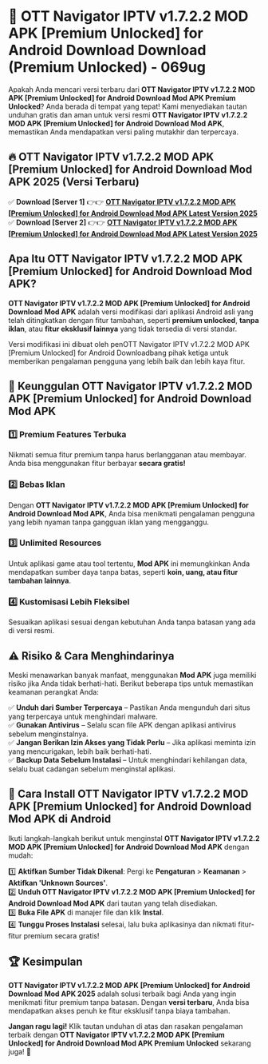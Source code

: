 # 🎯 OTT Navigator IPTV v1.7.2.2 MOD APK [Premium Unlocked] for Android Download  Download (Premium Unlocked) -  069ug

Apakah Anda mencari versi terbaru dari **OTT Navigator IPTV v1.7.2.2 MOD APK [Premium Unlocked] for Android Download Mod APK Premium Unlocked**? Anda berada di tempat yang tepat! Kami menyediakan tautan unduhan gratis dan aman untuk versi resmi **OTT Navigator IPTV v1.7.2.2 MOD APK [Premium Unlocked] for Android Download Mod APK**, memastikan Anda mendapatkan versi paling mutakhir dan terpercaya.

## 🔥 OTT Navigator IPTV v1.7.2.2 MOD APK [Premium Unlocked] for Android Download Mod APK 2025 (Versi Terbaru)

✅ **Download [Server 1]** 👉👉 [**OTT Navigator IPTV v1.7.2.2 MOD APK [Premium Unlocked] for Android Download Mod APK Latest Version 2025**](https://momento.my/?title=OTT_Navigator_IPTV_v1.7.2.2_MOD_APK_[Premium_Unlocked]_for_Android_Download)  
✅ **Download [Server 2]** 👉👉 [**OTT Navigator IPTV v1.7.2.2 MOD APK [Premium Unlocked] for Android Download Mod APK Latest Version 2025**](https://momento.my/?title=OTT_Navigator_IPTV_v1.7.2.2_MOD_APK_[Premium_Unlocked]_for_Android_Download)  

## Apa Itu OTT Navigator IPTV v1.7.2.2 MOD APK [Premium Unlocked] for Android Download Mod APK?

**OTT Navigator IPTV v1.7.2.2 MOD APK [Premium Unlocked] for Android Download Mod APK** adalah versi modifikasi dari aplikasi Android asli yang telah ditingkatkan dengan fitur tambahan, seperti **premium unlocked**, **tanpa iklan**, atau **fitur eksklusif lainnya** yang tidak tersedia di versi standar.

Versi modifikasi ini dibuat oleh penOTT Navigator IPTV v1.7.2.2 MOD APK [Premium Unlocked] for Android Downloadbang pihak ketiga untuk memberikan pengalaman pengguna yang lebih baik dan lebih kaya fitur.

## 🎯 Keunggulan OTT Navigator IPTV v1.7.2.2 MOD APK [Premium Unlocked] for Android Download Mod APK

### 1️⃣ Premium Features Terbuka
Nikmati semua fitur premium tanpa harus berlangganan atau membayar. Anda bisa menggunakan fitur berbayar **secara gratis!**

### 2️⃣ Bebas Iklan
Dengan **OTT Navigator IPTV v1.7.2.2 MOD APK [Premium Unlocked] for Android Download Mod APK**, Anda bisa menikmati pengalaman pengguna yang lebih nyaman tanpa gangguan iklan yang mengganggu.

### 3️⃣ Unlimited Resources
Untuk aplikasi game atau tool tertentu, **Mod APK** ini memungkinkan Anda mendapatkan sumber daya tanpa batas, seperti **koin, uang, atau fitur tambahan lainnya**.

### 4️⃣ Kustomisasi Lebih Fleksibel
Sesuaikan aplikasi sesuai dengan kebutuhan Anda tanpa batasan yang ada di versi resmi.

## ⚠️ Risiko & Cara Menghindarinya

Meski menawarkan banyak manfaat, menggunakan **Mod APK** juga memiliki risiko jika Anda tidak berhati-hati. Berikut beberapa tips untuk memastikan keamanan perangkat Anda:

✅ **Unduh dari Sumber Terpercaya** – Pastikan Anda mengunduh dari situs yang terpercaya untuk menghindari malware.  
✅ **Gunakan Antivirus** – Selalu scan file APK dengan aplikasi antivirus sebelum menginstalnya.  
✅ **Jangan Berikan Izin Akses yang Tidak Perlu** – Jika aplikasi meminta izin yang mencurigakan, lebih baik berhati-hati.  
✅ **Backup Data Sebelum Instalasi** – Untuk menghindari kehilangan data, selalu buat cadangan sebelum menginstal aplikasi.

## 📌 Cara Install OTT Navigator IPTV v1.7.2.2 MOD APK [Premium Unlocked] for Android Download Mod APK di Android

Ikuti langkah-langkah berikut untuk menginstal **OTT Navigator IPTV v1.7.2.2 MOD APK [Premium Unlocked] for Android Download Mod APK** dengan mudah:

1️⃣ **Aktifkan Sumber Tidak Dikenal**: Pergi ke **Pengaturan** > **Keamanan** > **Aktifkan 'Unknown Sources'**.  
2️⃣ **Unduh OTT Navigator IPTV v1.7.2.2 MOD APK [Premium Unlocked] for Android Download Mod APK** dari tautan yang telah disediakan.  
3️⃣ **Buka File APK** di manajer file dan klik **Instal**.  
4️⃣ **Tunggu Proses Instalasi** selesai, lalu buka aplikasinya dan nikmati fitur-fitur premium secara gratis!

## 🏆 Kesimpulan

**OTT Navigator IPTV v1.7.2.2 MOD APK [Premium Unlocked] for Android Download Mod APK 2025** adalah solusi terbaik bagi Anda yang ingin menikmati fitur premium tanpa batasan. Dengan **versi terbaru**, Anda bisa mendapatkan akses penuh ke fitur eksklusif tanpa biaya tambahan.

**Jangan ragu lagi!** Klik tautan unduhan di atas dan rasakan pengalaman terbaik dengan **OTT Navigator IPTV v1.7.2.2 MOD APK [Premium Unlocked] for Android Download Mod APK Premium Unlocked** sekarang juga! 🚀
